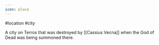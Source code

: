 ```yaml
---
icon: place 
---
```

#location #city 

A city on Terros that was destroyed by [[Cassius Vecna]] when the God of Dead was being summoned there.